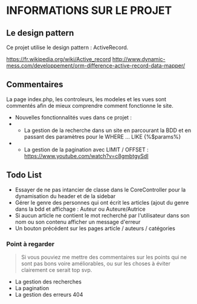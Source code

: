 # INFORMATIONS SUR LE PROJET #

## Le design pattern ##
Ce projet utilise le design pattern : ActiveRecord. 

https://fr.wikipedia.org/wiki/Active_record
http://www.dynamic-mess.com/developpement/orm-difference-active-record-data-mapper/


## Commentaires ##
La page index.php, les controleurs, les modeles et les vues sont commentés afin de mieux comprendre comment fonctionne le site.

- Nouvelles fonctionnalités vues dans ce projet :
- - La gestion de la recherche dans un site en parcourant la BDD et en passant des paramètres pour le WHERE ... LIKE {%$params%}
- - La gestion de la pagination avec LIMIT / OFFSET : https://www.youtube.com/watch?v=c8gmbtgySdI

## Todo List ##
- Essayer de ne pas intancier de classe dans le CoreController pour la dynamisation du header et de la sidebar
- Gérer le genre des personnes qui ont écrit les articles (ajout du genre dans la bdd et affichage : Auteur ou Auteure/Autrice
- Si aucun article ne contient le mot recherché par l'utilisateur dans son nom ou son contenu afficher un message d'erreur
-  Un bouton précédent sur les pages article / auteurs / catégories


### Point à regarder ###
>Si vous pouviez me mettre des commentaires sur les points qui ne sont pas bons voire améliorables, ou sur les choses à éviter clairement ce serait top svp.  

- La gestion des recherches 
- La pagination 
- La gestion des erreurs 404 

